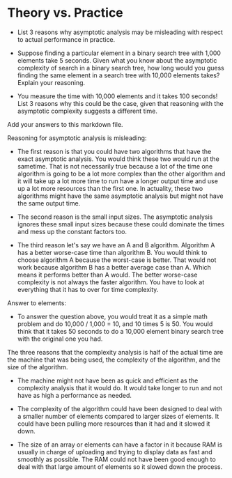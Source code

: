 # Theory vs. Practice

- List 3 reasons why asymptotic analysis may be misleading with respect to
  actual performance in practice.

- Suppose finding a particular element in a binary search tree with 1,000
  elements take 5 seconds. Given what you know about the asymptotic complexity
  of search in a binary search tree, how long would you guess finding the same
  element in a search tree with 10,000 elements takes? Explain your reasoning.

- You measure the time with 10,000 elements and it takes 100 seconds! List 3
  reasons why this could be the case, given that reasoning with the asymptotic
  complexity suggests a different time.

Add your answers to this markdown file.

Reasoning for asymptotic analysis is misleading: 

- The first reason is that you could have two algorithms that have the exact asymptotic analysis. You would think these two would run at the sametime. That is not necessarily true because a lot of the time one algorithm is going to be a lot more complex than the other algorithm and it will take up a lot more time to run have a longer output time and use up a lot more resources than the first one. In actuality, these two algorithms might have the same asymptotic analysis but might not have the same output time. 

- The second reason is the small input sizes. The asymptotic analysis ignores these small input sizes because these could dominate the times and mess up the constant factors too. 

- The third reason let's say we have an A and B algorithm. Algorithm A has a better worse-case time than algorithm B. You would think to choose algorithm A because the worst-case is better. That would not work because algorithm B has a better average case than A. Which means it performs better than A would. The better worse-case complexity is not always the faster algorithm. You have to look at everything that it has to over for time complexity. 

Answer to elements: 

- To answer the question above, you would treat it as a simple math problem and do 10,000 / 1,000 = 10, and 10 times 5 is 50. You would think that it takes 50 seconds to do a 10,000 element binary search tree with the original one you had. 

The three reasons that the complexity analysis is half of the actual time are the machine that was being used, the complexity of the algorithm, and the size of the algorithm. 

- The machine might not have been as quick and efficient as the complexity analysis that it would do. It would take longer to run and not have as high a performance as needed.

- The complexity of the algorithm could have been designed to deal with a smaller number of elements compared to larger sizes of elements. It could have been pulling more resources than it had and it slowed it down.

- The size of an array or elements can have a factor in it because RAM is usually in charge of uploading and trying to display data as fast and smoothly as possible. The RAM could not have been good enough to deal with that large amount of elements so it slowed down the process. 
